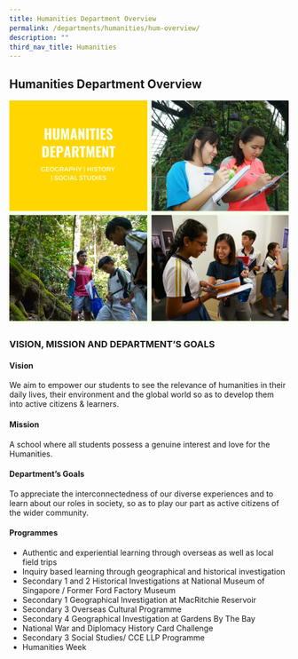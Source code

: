 ```yaml
---
title: Humanities Department Overview
permalink: /departments/humanities/hum-overview/
description: ""
third_nav_title: Humanities
---
```

## **Humanities Department Overview**

![Humanities Department Overview](/images/Departments/hum-humanities.png)

### VISION, MISSION AND DEPARTMENT’S GOALS

#### **Vision**

We aim to empower our students to see the relevance of humanities in their daily lives, their environment and the global world so as to develop them into active citizens & learners.

#### **Mission**

A school where all students possess a genuine interest and love for the Humanities.

#### **Department’s Goals**

To appreciate the interconnectedness of our diverse experiences and to learn about our roles in society, so as to play our part as active citizens of the wider community.

#### **Programmes**

* Authentic and experiential learning through overseas as well as local field trips
* Inquiry based learning through geographical and historical investigation
* Secondary 1 and 2 Historical Investigations at National Museum of Singapore / Former Ford Factory            Museum
* Secondary 1 Geographical Investigation at MacRitchie Reservoir
* Secondary 3 Overseas Cultural Programme
* Secondary 4 Geographical Investigation at Gardens By The Bay
* National War and Diplomacy History Card Challenge
* Secondary 3 Social Studies/ CCE LLP Programme
* Humanities Week